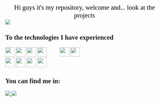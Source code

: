 <div align="center" style="color:#000000; font-family: times; font-size: 1.5em" > Hi guys it's my repository, welcome and... look at the projects </div>

<div>
<img src=https://github-readme-stats.vercel.app/api?username=arley-chock&show_icons=true&theme=maroongold>
</div>

<H2 style="color:#00000; font-family: Times new roman">To the technologies I have experienced</h2>


<div style="display: inline-block; column-count: 3">

<img height="30" width="30" src="https://cdn.jsdelivr.net/gh/devicons/devicon/icons/bootstrap/bootstrap-original.svg"/>

<img height="30" width="30"  src="https://cdn.jsdelivr.net/gh/devicons/devicon/icons/svelte/svelte-original.svg" />
          
<img height="30" width="30" src="https://cdn.jsdelivr.net/gh/devicons/devicon/icons/firebase/firebase-plain.svg" />

<img height="30" width="30" src="https://cdn.jsdelivr.net/gh/devicons/devicon/icons/figma/figma-original.svg" />
<img height="30" width="30" src="https://cdn.jsdelivr.net/gh/devicons/devicon/icons/git/git-original.svg" />      

<img height="30" width="30" src="https://cdn.jsdelivr.net/gh/devicons/devicon/icons/html5/html5-plain-wordmark.svg" />
                
<img height="30" width="30" src="https://cdn.jsdelivr.net/gh/devicons/devicon/icons/javascript/javascript-plain.svg" />

<img height="30" width="30" src="https://cdn.jsdelivr.net/gh/devicons/devicon/icons/css3/css3-original.svg" />

<img height="30" width="30" src="https://cdn.jsdelivr.net/gh/devicons/devicon/icons/sass/sass-original.svg" />

<img height="30" width="30" src="https://cdn.jsdelivr.net/gh/devicons/devicon/icons/dotnetcore/dotnetcore-original.svg" />
          
</div>



<div>
<h2 style="color:#00000; font-family:cursive"> You can find me in:</h2>
<a href=https://github.com/arley-chock>
<img src=https://img.shields.io/badge/GitHub-100000?style=for-the-badge&logo=github&logoColor=white>

<a href=https://www.linkedin.com/in/arley-do-nascimento-vinagre-3102201b4/>
<img src=https://img.shields.io/badge/LinkedIn-0077B5?style=for-the-badge&logo=linkedin

</div>
